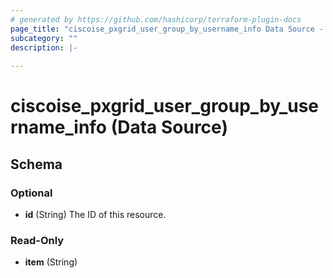 ```yaml
---
# generated by https://github.com/hashicorp/terraform-plugin-docs
page_title: "ciscoise_pxgrid_user_group_by_username_info Data Source - terraform-provider-ciscoise"
subcategory: ""
description: |-
  
---
```


# ciscoise_pxgrid_user_group_by_username_info (Data Source)





<!-- schema generated by tfplugindocs -->
## Schema

### Optional

- **id** (String) The ID of this resource.

### Read-Only

- **item** (String)


